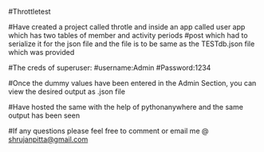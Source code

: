 #Throttletest

#Have created a project called throtle and inside an app called user app which has two tables of member and activity periods
#post which had to serialize it for the json file and the file is to be same as the TESTdb.json file which was provided

#The creds of superuser:
#username:Admin
#Password:1234


#Once the dummy values have been entered in the Admin Section, you can view the desired output as .json file 

#Have hosted the same with the help of pythonanywhere and the same output has been seen

#If any questions please feel free to comment or email me @ shrujanpitta@gmail.com
